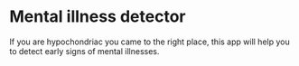 # Mental illness detector

If you are hypochondriac you came to the right place, this app will help you to detect early signs of mental illnesses.
